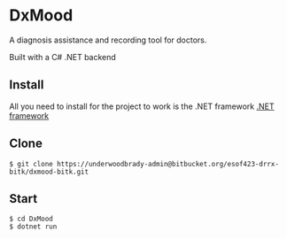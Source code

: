 # DxMood
A diagnosis assistance and recording tool for doctors. 

Built with a C# .NET backend

## Install

All you need to install for the project to work is the .NET framework [.NET framework](https://dotnet.microsoft.com/en-us/download)
    
## Clone

    $ git clone https://underwoodbrady-admin@bitbucket.org/esof423-drrx-bitk/dxmood-bitk.git

## Start

    $ cd DxMood
    $ dotnet run
    